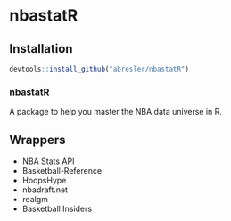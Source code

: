 nbastatR
================

## Installation

``` r
devtools::install_github("abresler/nbastatR")
```

### nbastatR

A package to help you master the NBA data universe in R.

## Wrappers

  - NBA Stats API
  - Basketball-Reference
  - HoopsHype
  - nbadraft.net
  - realgm
  - Basketball Insiders
